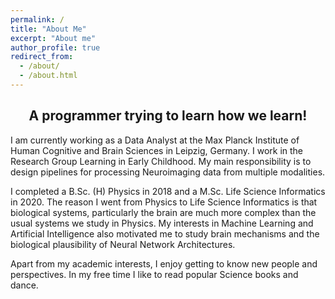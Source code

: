 ```yaml
---
permalink: /
title: "About Me"
excerpt: "About me"
author_profile: true
redirect_from: 
  - /about/
  - /about.html
---
```

<H2>
<div align="center">
  A programmer trying to learn how we learn!
</div>
</H2>  
I am currently working as a Data Analyst at the Max Planck Institute of Human Cognitive and Brain Sciences in Leipzig, Germany. I work in the Research Group Learning in Early Childhood. My main responsibility is to design pipelines for processing Neuroimaging data from multiple modalities. 

I completed a B.Sc. (H) Physics in 2018 and a M.Sc. Life Science Informatics in 2020. The reason I went from Physics to Life Science Informatics is that biological systems, particularly the brain are much more complex than the usual systems we study in Physics. My interests in Machine Learning and Artificial Intelligence also motivated me to study brain mechanisms and the biological plausibility of Neural Network Architectures. 

Apart from my academic interests, I enjoy getting to know new people and perspectives. In my free time I like to read popular Science books and dance. 

